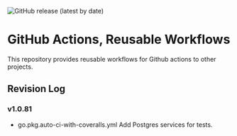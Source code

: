 ![GitHub release (latest by date)](https://img.shields.io/github/v/release/tommzn/github-ci)

# GitHub Actions, Reusable Workflows
This repository provides reusable workflows for Github actions to other projects.

## Revision Log

### v1.0.81
- go.pkg.auto-ci-with-coveralls.yml
Add Postgres services for tests.